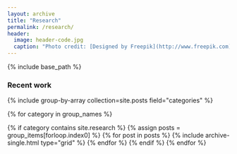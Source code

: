 ```yaml
---
layout: archive
title: "Research" 
permalink: /research/
header:
  image: header-code.jpg
  caption: "Photo credit: [Designed by Freepik](http://www.freepik.com)"
---
```


{% include base_path %}

<h3 class="archive__subtitle">Recent work</h3>

{% include group-by-array collection=site.posts field="categories" %}

<div class="grid__wrapper">

{% for category in group_names %}
  <!-- all except research -->
  {% if category contains site.research %}
    {% assign posts = group_items[forloop.index0] %}
    {% for post in posts %}
    {% include archive-single.html type="grid" %}
    {% endfor %}
  {% endif %}
{% endfor %}

</div>
